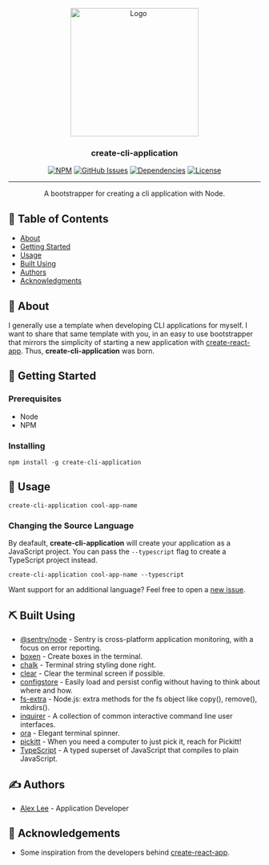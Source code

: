 <p align="center">
  <a href="https://github.com/alexlee-dev/create-cli-application" rel="noopener">
 <img width=256px height=256px src="https://res.cloudinary.com/alexlee-dev/image/upload/v1590513975/create-cli-application/proud.svg" alt="Logo"></a>
</p>

<h3 align="center">create-cli-application</h3>

<div align="center">

[![NPM](https://img.shields.io/npm/v/create-cli-application.svg)](https://www.npmjs.com/package/create-cli-application)
[![GitHub Issues](https://img.shields.io/github/issues/alexlee-dev/create-cli-application)](https://github.com/alexlee-dev/create-cli-application/issues)
[![Dependencies](https://img.shields.io/david/alexlee-dev/create-cli-application)](https://github.com/alexlee-dev/create-cli-application)
[![License](https://img.shields.io/badge/license-MIT-blue.svg)](/LICENSE)

</div>

---

<p align="center">A bootstrapper for creating a cli application with Node.
    <br> 
</p>

## 📝 Table of Contents

- [About](#about)
- [Getting Started](#getting_started)
- [Usage](#usage)
- [Built Using](#built_using)
- [Authors](#authors)
- [Acknowledgments](#acknowledgement)

## 🧐 About <a name = "about"></a>

I generally use a template when developing CLI applications for myself. I want to share that same template with you, in an easy to use bootstrapper that mirrors the simplicity of starting a new application with [create-react-app](https://github.com/facebook/create-react-app). Thus, **create-cli-application** was born.

## 🏁 Getting Started <a name = "getting_started"></a>

### Prerequisites

- Node
- NPM

### Installing

`npm install -g create-cli-application`

## 🎈 Usage <a name="usage"></a>

`create-cli-application cool-app-name`

### Changing the Source Language

By deafault, **create-cli-application** will create your application as a JavaScript project. You can pass the `--typescript` flag to create a TypeScript project instead.

`create-cli-application cool-app-name --typescript`

Want support for an additional language? Feel free to open a [new issue](https://github.com/alexlee-dev/create-cli-application/issues/new).

## ⛏️ Built Using <a name = "built_using"></a>

- [@sentry/node](https://sentry.io/welcome/) - Sentry is cross-platform application monitoring, with a focus on error reporting.
- [boxen](https://github.com/sindresorhus/boxen) - Create boxes in the terminal.
- [chalk](https://github.com/chalk/chalk) - Terminal string styling done right.
- [clear](https://github.com/bahamas10/node-clear) - Clear the terminal screen if possible.
- [configstore](https://github.com/yeoman/configstore) - Easily load and persist config without having to think about where and how.
- [fs-extra](https://github.com/jprichardson/node-fs-extra) - Node.js: extra methods for the fs object like copy(), remove(), mkdirs().
- [inquirer](https://github.com/SBoudrias/Inquirer.js) - A collection of common interactive command line user interfaces.
- [ora](https://github.com/sindresorhus/ora) - Elegant terminal spinner.
- [pickitt](https://pickitt.netlify.com/) - When you need a computer to just pick it, reach for Pickitt!
- [TypeScript](https://www.typescriptlang.org/) - A typed superset of JavaScript that compiles to plain JavaScript.

## ✍️ Authors <a name = "authors"></a>

- [Alex Lee](https://github.com/alexlee-dev) - Application Developer

## 🎉 Acknowledgements <a name = "acknowledgement"></a>

- Some inspiration from the developers behind [create-react-app](https://github.com/facebook/create-react-app).

